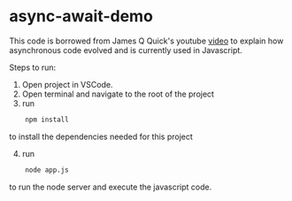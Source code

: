 # async-await-demo

This code is borrowed from James Q Quick's youtube [video](https://www.youtube.com/watch?v=670f71LTWpM&t=433s) to explain how asynchronous code evolved and is currently used in Javascript.

Steps to run: 

1. Open project in VSCode.
2. Open terminal and navigate to the root of the project
3. run 
```bash
    npm install
```
to install the dependencies needed for this project

4. run
```bash
    node app.js
```
to run the node server and execute the javascript code.
